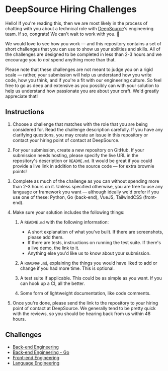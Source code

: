 # DeepSource Hiring Challenges

Hello! If you're reading this, then we are most likely in the process of chatting with you about a technical role with [DeepSource](https://deepsource.io)'s engineering team. If so, congrats! We can't wait to work with you. 🚀

We would love to see how you work — and this repository contains a set of short challenges that you can use to show us your abilities and skills. All of the challenges are designed to be completed in less than 2-3 hours and we encourage you to _not_ spend anything more than that.

Please note that these challenges are not meant to judge you on a rigid scale — rather, your submission will help us understand how you write code, how you think, and if you're a fit with our engineering culture. So feel free to go as deep and extensive as you possibly can with your solution to help us understand how passionate you are about your craft. We'd greatly appreciate that!

## Instructions

1. Choose a challenge that matches with the role that you are being considered for. Read the challenge description carefully. If you have any clarifying questions, you may create an issue in this repository or contact your hiring point of contact at DeepSource.

3. For your submission, create a new repository on GitHub. If your submission needs hosting, please specify the live URL in the repository's description or `README.md`. It would be great if you could provide a live link in addition to the source code — for extra brownie points!

4. Complete as much of the challenge as you can without spending more than 2-3 hours on it. Unless specified otherwise, you are free to use any language or framework you want — although ideally we'd prefer if you use one of these: Python, Go (back-end), VueJS, TailwindCSS (front-end).

5. Make sure your solution includes the following things:

    1. A `README.md` with the following information:

        - A short explanation of what you've built. If there are screenshots, please add them.
        - If there are tests, instructions on running the test suite. If there's a live demo, the link to it.
        - Anything else you'd like us to know about your submission.
    2. A `ROADMAP.md`, explaining the things you would have liked to add or change if you had more time. This is optional.
    3. A test suite if applicable. This could be as simple as you want. If you can hook up a CI, all the better.
    4. Some form of lightweight documentation, like code comments.

6. Once you're done, please send the link to the repository to your hiring point of contact at DeepSource. We generally tend to be pretty quick with the reviews, so you should be hearing back from us within 48 hours.

## Challenges

* [Back-end Engineering](backend.md)
* [Back-end Engineering - Go](golang.md)
* [Front-end Engineering](frontend.md)
* [Language Engineering](language-engineering.md)
